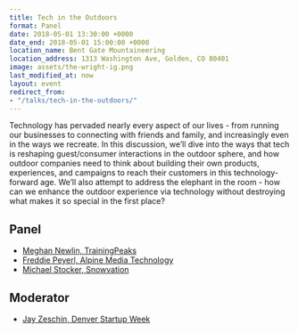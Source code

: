 ```yaml
---
title: Tech in the Outdoors
format: Panel
date: 2018-05-01 13:30:00 +0000
date_end: 2018-05-01 15:00:00 +0000
location_name: Bent Gate Mountaineering
location_address: 1313 Washington Ave, Golden, CO 80401
image: assets/the-wright-ig.png
last_modified_at: now
layout: event
redirect_from:
- "/talks/tech-in-the-outdoors/"
---
```

Technology has pervaded nearly every aspect of our lives - from running our businesses to connecting with friends and family, and increasingly even in the ways we recreate. In this discussion, we’ll dive into the ways that tech is reshaping guest/consumer interactions in the outdoor sphere, and how outdoor companies need to think about building their own products, experiences, and campaigns to reach their customers in this technology-forward age. We’ll also attempt to address the elephant in the room - how can we enhance the outdoor experience via technology without destroying what makes it so special in the first place?

## Panel

* [Meghan Newlin, TrainingPeaks](http://trainingpeaks.com/)
* [Freddie Peyerl, Alpine Media Technology](https://alpinemediatech.com/)
* [Michael Stocker, Snowvation](http://www.snowvation.com/)

## Moderator

* [Jay Zeschin, Denver Startup Week](http://www.denverstartupweek.org/)